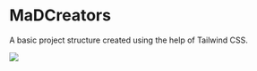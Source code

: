 # MaDCreators
A basic project structure created using the help of Tailwind CSS.


![](https://3.bp.blogspot.com/-5Ljj5rIVfbo/Tn9IvFbh1PI/AAAAAAAAAHA/Jn6GGksl_Ec/s1600/mad_creator_logo.jpg.gif)

